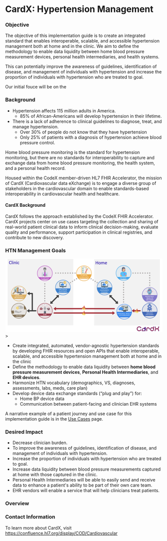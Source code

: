 # CardX: Hypertension Management


### Objective

The objective of this implementation guide is to create an integrated standard that enables interoperable, scalable, and accessible hypertension management both at home and in the clinic. We aim to define the methodology to enable data liquidity between home blood pressure measurement devices, personal health intermediaries, and health systems.

This can potentially improve the awareness of guidelines, identification of disease, and management of individuals with hypertension and increase the proportion of individuals with hypertension who are treated to goal.

Our initial fouce will be on the 
### Background

- Hypertension affects 115 million adults in America. 
    - 85% of African-Americans will develop hypertension in their lifetime. 
- There is a lack of adherence to clinical guidelines to diagnose, treat, and manage hypertension. 
    - Over 30% of people do not know that they have hypertension 
    - Only 25% of patients with a diagnosis of hypertension achieve blood pressure control.

Home blood pressure monitoring is the standard for hypertension monitoring, but there are no standards for interoperability to capture and exchange data from home blood pressure monitoring, the health system, and a personal health record.


Housed within the CodeX member-driven HL7 FHIR Accelerator, the mission of CardX (Cardiovascular data eXchange) is to engage a diverse group of stakeholders in the cardiovascular domain to enable standards-based interoperability in cardiovascular health and healthcare.

#### CardX Background
CardX follows the approach established by the CodeX FHIR Accelerator. CardX projects center on use cases targeting the collection and sharing of real-world patient clinical data to inform clinical decision-making, evaluate quality and performance, support participation in clinical registries, and contribute to new discovery.


### HTN Management Goals 

<div style="text-align: center;">
<img src="cardx_relation_diagram.png" alt="Figure 1. SMBP Workflow" />
</div>>


- Create integrated, automated, vendor-agnostic hypertension standards by developing FHIR resources and open APIs that enable interoperable, scalable, and accessible hypertension management both at home and in the clinic
- Define the methodology to enable data liquidity between **home blood pressure measurement devices**, **Personal Health Intermediaries**, and **EHR devices**.
- Harmonize HTN vocabulary (demographics, VS, diagnoses, assessments, labs, meds, care plan)
- Develop device data exchange standards (“plug and play”) for:
    - Home BP device data
    - Communication between patient-facing and clinician EHR systems

A narrative example of a patient journey and use case for this implementation guide is in the [Use Cases](use-cases.md) page.

### Desired Impact 

- Decrease clinician burden.
- To improve the awareness of guidelines, identification of disease, and management of individuals with hypertension.
- Increase the proportion of individuals with hypertension who are treated to goal. 
- Increase data liquidity between blood pressure measurements captured at home with those captured in the clinic.
- Personal Health Intermediaries will be able to easily send and receive data to enhance a patient's ability to be part of their own care team. 
- EHR vendors will enable a service that will help clinicians treat patients.

### Overview



### Contact Information

To learn more about CardX, visit https://confluence.hl7.org/display/COD/Cardiovascular